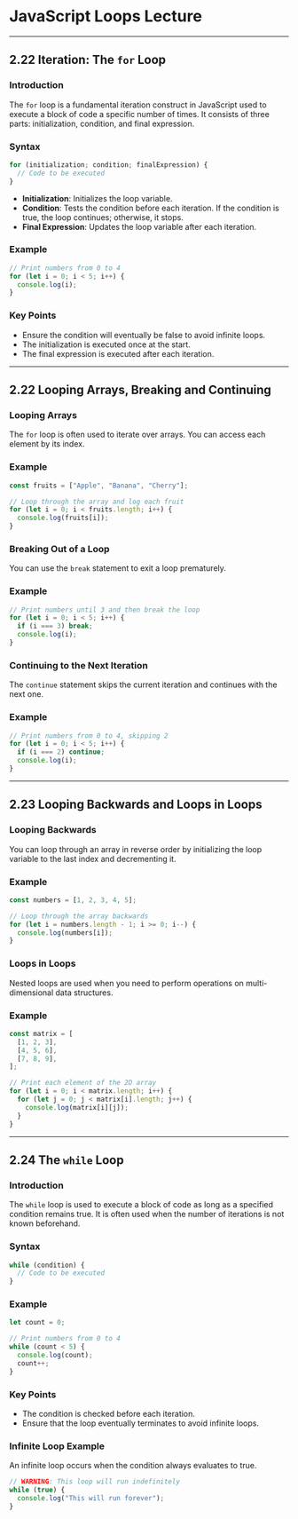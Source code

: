# JavaScript Loops Lecture

---

## 2.22 Iteration: The `for` Loop

### Introduction

The `for` loop is a fundamental iteration construct in JavaScript used to execute a block of code a specific number of times. It consists of three parts: initialization, condition, and final expression.

### Syntax

```javascript
for (initialization; condition; finalExpression) {
  // Code to be executed
}
```

- **Initialization**: Initializes the loop variable.
- **Condition**: Tests the condition before each iteration. If the condition is true, the loop continues; otherwise, it stops.
- **Final Expression**: Updates the loop variable after each iteration.

### Example

```javascript
// Print numbers from 0 to 4
for (let i = 0; i < 5; i++) {
  console.log(i);
}
```

### Key Points

- Ensure the condition will eventually be false to avoid infinite loops.
- The initialization is executed once at the start.
- The final expression is executed after each iteration.

---

## 2.22 Looping Arrays, Breaking and Continuing

### Looping Arrays

The `for` loop is often used to iterate over arrays. You can access each element by its index.

### Example

```javascript
const fruits = ["Apple", "Banana", "Cherry"];

// Loop through the array and log each fruit
for (let i = 0; i < fruits.length; i++) {
  console.log(fruits[i]);
}
```

### Breaking Out of a Loop

You can use the `break` statement to exit a loop prematurely.

### Example

```javascript
// Print numbers until 3 and then break the loop
for (let i = 0; i < 5; i++) {
  if (i === 3) break;
  console.log(i);
}
```

### Continuing to the Next Iteration

The `continue` statement skips the current iteration and continues with the next one.

### Example

```javascript
// Print numbers from 0 to 4, skipping 2
for (let i = 0; i < 5; i++) {
  if (i === 2) continue;
  console.log(i);
}
```

---

## 2.23 Looping Backwards and Loops in Loops

### Looping Backwards

You can loop through an array in reverse order by initializing the loop variable to the last index and decrementing it.

### Example

```javascript
const numbers = [1, 2, 3, 4, 5];

// Loop through the array backwards
for (let i = numbers.length - 1; i >= 0; i--) {
  console.log(numbers[i]);
}
```

### Loops in Loops

Nested loops are used when you need to perform operations on multi-dimensional data structures.

### Example

```javascript
const matrix = [
  [1, 2, 3],
  [4, 5, 6],
  [7, 8, 9],
];

// Print each element of the 2D array
for (let i = 0; i < matrix.length; i++) {
  for (let j = 0; j < matrix[i].length; j++) {
    console.log(matrix[i][j]);
  }
}
```

---

## 2.24 The `while` Loop

### Introduction

The `while` loop is used to execute a block of code as long as a specified condition remains true. It is often used when the number of iterations is not known beforehand.

### Syntax

```javascript
while (condition) {
  // Code to be executed
}
```

### Example

```javascript
let count = 0;

// Print numbers from 0 to 4
while (count < 5) {
  console.log(count);
  count++;
}
```

### Key Points

- The condition is checked before each iteration.
- Ensure that the loop eventually terminates to avoid infinite loops.

### Infinite Loop Example

An infinite loop occurs when the condition always evaluates to true.

```javascript
// WARNING: This loop will run indefinitely
while (true) {
  console.log("This will run forever");
}
```
